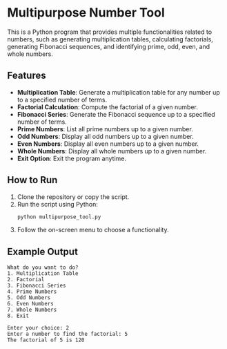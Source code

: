 # Multipurpose Number Tool

This is a Python program that provides multiple functionalities related to numbers, such as generating multiplication tables, calculating factorials, generating Fibonacci sequences, and identifying prime, odd, even, and whole numbers.

## Features
- **Multiplication Table**: Generate a multiplication table for any number up to a specified number of terms.
- **Factorial Calculation**: Compute the factorial of a given number.
- **Fibonacci Series**: Generate the Fibonacci sequence up to a specified number of terms.
- **Prime Numbers**: List all prime numbers up to a given number.
- **Odd Numbers**: Display all odd numbers up to a given number.
- **Even Numbers**: Display all even numbers up to a given number.
- **Whole Numbers**: Display all whole numbers up to a given number.
- **Exit Option**: Exit the program anytime.

## How to Run
1. Clone the repository or copy the script.
2. Run the script using Python:
   ```sh
   python multipurpose_tool.py
   ```
3. Follow the on-screen menu to choose a functionality.

## Example Output
```
What do you want to do?
1. Multiplication Table
2. Factorial
3. Fibonacci Series
4. Prime Numbers
5. Odd Numbers
6. Even Numbers
7. Whole Numbers
8. Exit

Enter your choice: 2
Enter a number to find the factorial: 5
The factorial of 5 is 120
```
